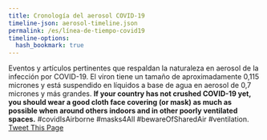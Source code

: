 ```yaml
---
title: Cronología del aerosol COVID-19
timeline-json: aerosol-timeline.json
permalink: /es/línea-de-tiempo-covid19
timeline-options: 
  hash_bookmark: true
---
```


Eventos y artículos pertinentes que respaldan la naturaleza en aerosol de la infección por COVID-19. El viron tiene un tamaño de aproximadamente 0,115 micrones y está suspendido en líquidos a base de agua en aerosol de 0,7 micrones y más grandes. **If your country has not crushed COVID-19 yet, you should wear a good cloth face covering (or mask) as much as possible when around others indoors and in other poorly ventilated spaces.** #covidIsAirborne #masks4All #bewareOfSharedAir #ventilation. <a href="https://twitter.com/intent/tweet?url=https%3A%2F%2Fits-airborne.org%2Fcovid19-timeline&via=AerosolizedC19&text=%23COVIDisAirborne%20%23masks4All%20%23bewareOfSharedAir%20%23ventilation. See: " target="_blank">Tweet This Page</a>